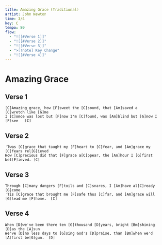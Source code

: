 ```yaml
---
title: Amazing Grace (Traditional)
artist: John Newton
time: 3/4
key: C
tempo: 80
flow:
  - "![[#Verse 1]]"
  - "![[#Verse 2]]"
  - "![[#Verse 3]]"
  - ">[!note] Key Change"
  - "![[#Verse 4]]"
---
```


# Amazing Grace

## Verse 1

```chopro
[C]Amazing grace, how [F]sweet the [C]sound, that [Am]saved a [C]wretch like [G]me
I [C]once was lost but [F]now I'm [C]found, was [Am]blind but [G]now I [F]see   [C]
```

## Verse 2

```chopro
'Twas [C]grace that taught my [F]heart to [C]fear, and [Am]grace my [C]fears rel[G]ieved
How [C]precious did that [F]grace a[C]ppear, the [Am]hour I [G]first bel[F]ieved. [C]
```

## Verse 3

```chopro
Through [C]many dangers [F]toils and [C]snares, I [Am]have al[C]ready [G]come
'Tis [C]grace that brought me [F]safe thus [C]far, and [Am]grace will [G]lead me [F]home.  [C]
```

## Verse 4

```chopro
When [D]we've been there ten [G]thousand [D]years, bright [Bm]shining [D]as the [A]sun
We've [D]no less days to [G]sing God's [D]praise, than [Bm]when we'd [A]first be[G]gun.  [D]
```
